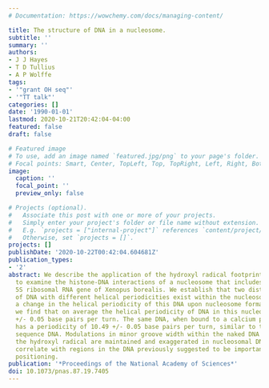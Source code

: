 ```yaml
---
# Documentation: https://wowchemy.com/docs/managing-content/

title: The structure of DNA in a nucleosome.
subtitle: ''
summary: ''
authors:
- J J Hayes
- T D Tullius
- A P Wolffe
tags:
- '"grant OH seq"'
- '"TT talk"'
categories: []
date: '1990-01-01'
lastmod: 2020-10-21T20:42:04-04:00
featured: false
draft: false

# Featured image
# To use, add an image named `featured.jpg/png` to your page's folder.
# Focal points: Smart, Center, TopLeft, Top, TopRight, Left, Right, BottomLeft, Bottom, BottomRight.
image:
  caption: ''
  focal_point: ''
  preview_only: false

# Projects (optional).
#   Associate this post with one or more of your projects.
#   Simply enter your project's folder or file name without extension.
#   E.g. `projects = ["internal-project"]` references `content/project/deep-learning/index.md`.
#   Otherwise, set `projects = []`.
projects: []
publishDate: '2020-10-22T00:42:04.604681Z'
publication_types:
- '2'
abstract: We describe the application of the hydroxyl radical footprinting technique
  to examine the histone-DNA interactions of a nucleosome that includes part of the
  5S ribosomal RNA gene of Xenopus borealis. We establish that two distinct regions
  of DNA with different helical periodicities exist within the nucleosome and demonstrate
  a change in the helical periodicity of this DNA upon nucleosome formation. In particular,
  we find that on average the helical periodicity of DNA in this nucleosome is 10.18
  +/- 0.05 base pairs per turn. The same DNA, when bound to a calcium phosphate surface,
  has a periodicity of 10.49 +/- 0.05 base pairs per turn, similar to that of random
  sequence DNA. Modulations in minor groove width within the naked DNA detected by
  the hydroxyl radical are maintained and exaggerated in nucleosomal DNA. These features
  correlate with regions in the DNA previously suggested to be important for nucleosome
  positioning.
publication: '*Proceedings of the National Academy of Sciences*'
doi: 10.1073/pnas.87.19.7405
---
```

